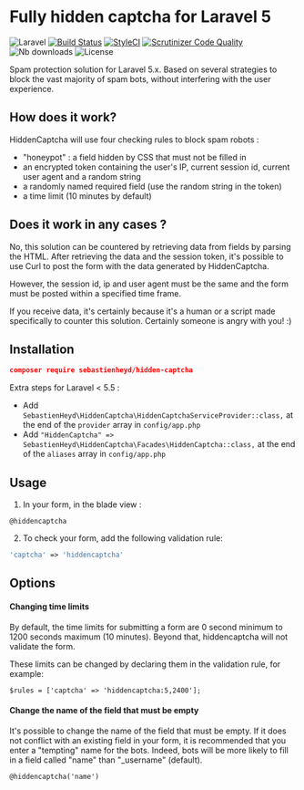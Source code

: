 # Fully hidden captcha for Laravel 5

![Laravel](https://img.shields.io/badge/For-Laravel%20%E2%89%A5%205.4-lightgrey.svg)
[![Build Status](https://travis-ci.org/sebastienheyd/hidden-captcha.svg?branch=master)](https://travis-ci.org/sebastienheyd/hidden-captcha)
[![StyleCI](https://github.styleci.io/repos/51009111/shield?branch=master)](https://github.styleci.io/repos/51009111)
[![Scrutinizer Code Quality](https://scrutinizer-ci.com/g/sebastienheyd/hidden-captcha/badges/quality-score.png?b=master)](https://scrutinizer-ci.com/g/sebastienheyd/hidden-captcha/?branch=master)
![Nb downloads](https://img.shields.io/packagist/dt/sebastienheyd/hidden-captcha.svg)
![License](https://img.shields.io/github/license/sebastienheyd/hidden-captcha.svg)

Spam protection solution for Laravel 5.x. Based on several strategies to block the vast majority of spam bots, without 
interfering with the user experience.

## How does it work?

HiddenCaptcha will use four checking rules to block spam robots :

- "honeypot" : a field hidden by CSS that must not be filled in
- an encrypted token containing the user's IP, current session id, current user agent and a random string
- a randomly named required field (use the random string in the token)
- a time limit (10 minutes by default)

## Does it work in any cases ?

No, this solution can be countered by retrieving data from fields by parsing the HTML. After retrieving the data and the 
session token, it's possible to use Curl to post the form with the data generated by HiddenCaptcha.

However, the session id, ip and user agent must be the same and the form must be posted within a specified time frame.

If you receive data, it's certainly because it's a human or a script made specifically to counter this solution. 
Certainly someone is angry with you! :)

## Installation

```json
composer require sebastienheyd/hidden-captcha
```

Extra steps for Laravel < 5.5 :

- Add `SebastienHeyd\HiddenCaptcha\HiddenCaptchaServiceProvider::class,` at the end of the `provider` array in 
`config/app.php`
- Add `"HiddenCaptcha" => SebastienHeyd\HiddenCaptcha\Facades\HiddenCaptcha::class,` at the end of the `aliases` array 
in `config/app.php`

## Usage

1. In your form, in the blade view :

```
@hiddencaptcha
```


2. To check your form, add the following validation rule:
```php
'captcha' => 'hiddencaptcha'
```

## Options

#### Changing time limits

By default, the time limits for submitting a form are 0 second minimum to 1200 seconds maximum (10 minutes). Beyond 
that, hiddencaptcha will not validate the form.

These limits can be changed by declaring them in the validation rule, for example:

`$rules = ['captcha' => 'hiddencaptcha:5,2400'];`

#### Change the name of the field that must be empty

It's possible to change the name of the field that must be empty. If it does not conflict with an existing field in 
your form, it is recommended that you enter a "tempting" name for the bots. Indeed, bots will be more likely to fill in 
a field called "name" than "_username" (default).

```html
@hiddencaptcha('name')
```
